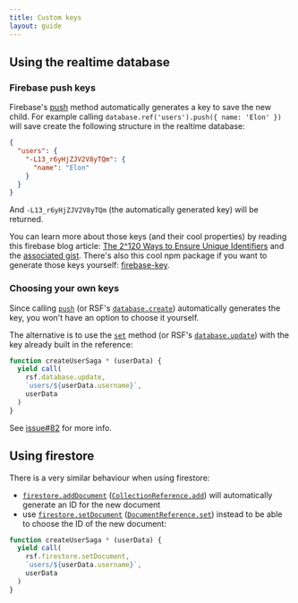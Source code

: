 ```yaml
---
title: Custom keys
layout: guide
---
```


## Using the realtime database
### Firebase push keys

Firebase's [push](https://firebase.google.com/docs/reference/js/firebase.database.Reference#push) method automatically generates a key to save the new child.
For example calling `database.ref('users').push({ name: 'Elon' })` will save create the following structure in the realtime database:

```json
{
  "users": {
    "-L13_r6yHjZJV2V8yTQm": {
      "name": "Elon"
    }
  }
}
```

And `-L13_r6yHjZJV2V8yTQm` (the automatically generated key) will be returned.

You can learn more about those keys (and their cool properties) by reading this firebase blog article: [The 2^120 Ways to Ensure Unique Identifiers](https://firebase.googleblog.com/2015/02/the-2120-ways-to-ensure-unique_68.html) and the [associated gist](https://gist.github.com/mikelehen/3596a30bd69384624c11).
There's also this cool npm package if you want to generate those keys yourself: [firebase-key](https://www.npmjs.com/package/firebase-key).

### Choosing your own keys

Since calling [`push`](https://firebase.google.com/docs/reference/js/firebase.database.Reference#push) (or RSF's [`database.create`](/redux-saga-firebase/reference/database#create)) automatically generates the key, you won't have an option to choose it yourself.

The alternative is to use the [`set`](https://firebase.google.com/docs/reference/js/firebase.database.Reference#set) method (or RSF's [`database.update`](/redux-saga-firebase/reference/database#update)) with the key already built in the reference:

```js
function createUserSaga * (userData) {
  yield call(
    rsf.database.update,
    `users/${userData.username}`,
    userData
  )
}
```

See [issue#82](https://github.com/n6g7/redux-saga-firebase/issues/82) for more info.

## Using firestore

There is a very similar behaviour when using firestore:
- [`firestore.addDocument`](/redux-saga-firebase/reference/firestore#addDocument) ([`CollectionReference.add`](https://firebase.google.com/docs/reference/js/firebase.firestore.CollectionReference#add)) will automatically generate an ID for the new document
- use [`firestore.setDocument`](https://redux-saga-firebase.js.org/reference/dev/firestore#setDocument) ([`DocumentReference.set`](https://firebase.google.com/docs/reference/js/firebase.firestore.DocumentReference#set)) instead to be able to choose the ID of the new document:

```js
function createUserSaga * (userData) {
  yield call(
    rsf.firestore.setDocument,
    `users/${userData.username}`,
    userData
  )
}
```
